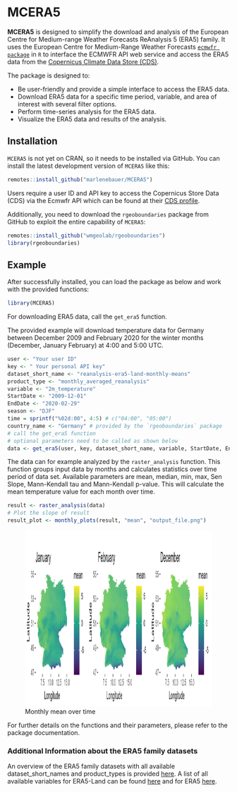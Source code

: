 
<!-- README.md is generated from README.Rmd. Please edit that file -->

# MCERA5

<!-- badges: start -->
<!-- badges: end -->

**MCERA5** is designed to simplify the download and analysis of the
European Centre for Medium-range Weather Forecasts ReAnalysis 5 (ERA5)
family. It uses the European Centre for Medium-Range Weather Forecasts
[`ecmwfr package`](https://github.com/bluegreen-labs/ecmwfr) in `R` to
interface the ECMWFR API web service and access the ERA5 data from the
[Copernicus Climate Data Store
(CDS)](https://cds.climate.copernicus.eu/cdsapp#!/home).

The package is designed to:

- Be user-friendly and provide a simple interface to access the ERA5
  data.
- Download ERA5 data for a specific time period, variable, and area of
  interest with several filter options.
- Perform time-series analysis for the ERA5 data.
- Visualize the ERA5 data and results of the analysis.

## Installation

`MCERA5` is not yet on CRAN, so it needs to be installed via GitHub. You
can install the latest development version of `MCERA5` like this:

``` r
remotes::install_github("marlenebauer/MCERA5")
```

Users require a user ID and API key to access the Copernicus Store Data
(CDS) via the Ecmwfr API which can be found at their [CDS
profile](https://cds.climate.copernicus.eu/user/login).

Additionally, you need to download the `rgeoboundaries` package from
GitHub to exploit the entire capability of `MCERA5`:

``` r
remotes::install_github("wmgeolab/rgeoboundaries")
library(rgeoboundaries)
```

## Example

After successfully installed, you can load the package as below and work
with the provided functions:

``` r
library(MCERA5)
```

For downloading ERA5 data, call the `get_era5` function.

The provided example will download temperature data for Germany between
December 2009 and February 2020 for the winter months (December, January
February) at 4:00 and 5:00 UTC.

``` r
user <- "Your user ID"
key <- " Your personal API key"
dataset_short_name <- "reanalysis-era5-land-monthly-means"
product_type <- "monthly_averaged_reanalysis"
variable <- "2m_temperature"
StartDate <- "2009-12-01"
EndDate <- "2020-02-29"
season <- "DJF"
time = sprintf("%02d:00", 4:5) # c("04:00", "05:00")
country_name <- "Germany" # provided by the `rgeoboundaries` package
# call the get_era5 function
# optional parameters need to be called as shown below
data <- get_era5(user, key, dataset_short_name, variable, StartDate, EndDate, time, season=season, country_name=country_name, product_type=product_type)
```

The data can for example analyzed by the `raster_analysis` function.
This function groups input data by months and calculates statistics over
time period of data set. Available parameters are mean, median, min,
max, Sen Slope, Mann-Kendall tau and Mann-Kendall p-value. This will
calculate the mean temperature value for each month over time.

``` r
result <- raster_analysis(data)
# Plot the slope of result
result_plot <- monthly_plots(result, "mean", "output_file.png")
```

<figure>
<img
src="https://raw.githubusercontent.com/marlenebauer/MCERA5/main/mean_months_.png"
width="900" height="400" alt="Monthly mean over time" />
<figcaption aria-hidden="true">Monthly mean over time</figcaption>
</figure>

For further details on the functions and their parameters, please refer
to the package documentation.

### Additional Information about the ERA5 family datasets

An overview of the ERA5 family datasets with all available
dataset_short_names and product_types is provided
[here](https://confluence.ecmwf.int/display/CKB/Climate+Data+Store+%28CDS%29+API+Keywords#ClimateDataStore(CDS)APIKeywords-ERA5familydatasets).
A list of all available variables for ERA5-Land can be found
[here](https://confluence.ecmwf.int/display/CKB/ERA5-Land%3A+data+documentation)
and for ERA5
[here](https://confluence.ecmwf.int/display/CKB/ERA5%3A+data+documentation).
